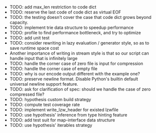 - TODO: add max_len restriction to code dict
- TODO: reserve the last code of code dict as virtual EOF
- TODO: the testing doesn't cover the case that code dict grows beyond capacity.
- TODO: implement trie data structure to speedup performance
- TODO: profile to find performance bottleneck, and try to optimize
- TODO: add unit test
- TODO: consider rewriting in lazy evaluation / generator style, so as to save runtime space cost
- Another importance of writing in stream style is that so our script can handle input that is infinitely large
- TODO: handle the corner case of zero file is input for compression
- TODO: handle the corner case of empty file
- TODO: why is our encode output different with the example one?
- TODO: preserve newline format. Disable Python's builtin default universal newline support feature.
- TODO: ask for clarification of spec: should we handle the case of zero compressed file?
- TODO: hypothesis custom build strategy
- TODO: compute test coverage rate
- TODO: implement write_lzw_header for existed lzwfile
- TODO: use hypothesis' inference from type hinting feature
- TODO: add test suit for map-interface data structure
- TODO: use hypothesis' iterables strategy
